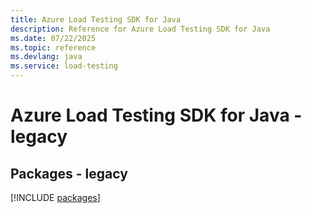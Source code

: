 ```yaml
---
title: Azure Load Testing SDK for Java
description: Reference for Azure Load Testing SDK for Java
ms.date: 07/22/2025
ms.topic: reference
ms.devlang: java
ms.service: load-testing
---
```

# Azure Load Testing SDK for Java - legacy
## Packages - legacy
[!INCLUDE [packages](load-testing-index.md)]